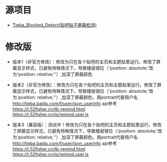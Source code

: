 # 源项目
* [Tieba_Blocked_Detect(贴吧贴子屏蔽检测)](https://github.com/FirefoxBar/userscript/tree/master/Tieba_Blocked_Detect)
# 修改版
* 版本1（非官方修改）：修改为只在各个贴吧的主页和主题贴里运行。修改了屏蔽显示样式，已避免特殊情况下，导致楼层错位（'position: absolute;'改为'position: relative;''）,加深了屏蔽颜色

* 版本2（非官方修改）：修改为只在各个贴吧的主页和主题贴里运行。修改了屏蔽显示样式，已避免特殊情况下，导致楼层错位（'position: absolute;'改为'position: relative;''）,加深了屏蔽颜色。用portrait代替用户名 http://tieba.baidu.com/f/user/json_userinfo
api参考
https://t.52fisher.cn/tb-remind.html
https://t.52fisher.cn/js/remind.user.js
* 版本3（兼容版）：测试中！修改为只在各个贴吧的主页和主题贴里运行。修改了屏蔽显示样式，已避免特殊情况下，导致楼层错位（'position: absolute;'改为'position: relative;''）,加深了屏蔽颜色。用portrait代替用户名 http://tieba.baidu.com/f/user/json_userinfo
api参考
https://t.52fisher.cn/tb-remind.html
https://t.52fisher.cn/js/remind.user.js
